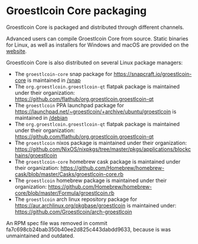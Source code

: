 Groestlcoin Core packaging
=======

Groestlcoin Core is packaged and distributed through different channels.

Advanced users can compile Groestlcoin Core from source. Static binaries for Linux, as well as installers for Windows and macOS are
provided on the [website](https://groestlcoin.org).

Groestlcoin Core is also distributed on several Linux package managers:

* The `groestlcoin-core` snap package for https://snapcraft.io/groestlcoin-core is maintained in [/snap](/snap)
* The `org.groestlcoin.groestlcoin-qt` flatpak package is maintained under their organization: https://github.com/flathub/org.groestlcoin.groestlcoin-qt
* The `groestlcoin` PPA launchpad package for https://launchpad.net/~groestlcoin/+archive/ubuntu/groestlcoin is maintained in [/debian](/debian)
* The `org.groestlcoin.groestlcoin-qt` flatpak package is maintained under their organization: https://github.com/flathub/org.groestlcoin.groestlcoin-qt
* The `groestlcoin` nixos package is maintained under their organization: https://github.com/NixOS/nixpkgs/tree/master/pkgs/applications/blockchains/groestlcoin
* The `groestlcoin-core` homebrew cask package is maintained under their organization: https://github.com/Homebrew/homebrew-cask/blob/master/Casks/groestlcoin-core.rb
* The `groestlcoin` homebrew package is maintained under their organization: https://github.com/Homebrew/homebrew-core/blob/master/Formula/groestlcoin.rb
* The `groestlcoin` arch linux repository package for https://aur.archlinux.org/pkgbase/groestlcoin is maintained under: https://github.com/Groestlcoin/arch-groestlcoin

An RPM spec file was removed in commit fa7c698cb24bab350b40ee2d825c443dabdd9633, because is was unmaintained and
outdated.
